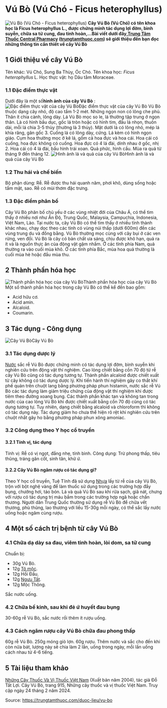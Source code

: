# Vú Bò (Vú Chó - Ficus heterophyllus)

![Vú Bò \(Vú Chó - Ficus heterophyllus\)](https://trungtamthuoc.com/images/others/cay-vu-bo-4-4665.jpg)
**Cây Vú Bò (Vú Chó) có tên khoa học là Ficus heterophyllus L., được chứng minh tác dụng lợi đờm, bình suyễn, chữa sa tử cung, đau tinh hoàn,...Bài viết dưới đây,[Trung Tâm Thuốc Central Pharmacy](https://trungtamthuoc.com/ "Trung Tâm Thuốc Central Pharmacy") ([trungtamthuoc.com](https://trungtamthuoc.com/ "trungtamthuoc.com")) sẽ giới thiệu đến bạn đọc những thông tin cần thiết về cây Vú Bò**
##  1 Giới thiệu về cây Vú Bò
Tên khác: Vú Chó, Sung Ba Thùy, Óc Chó.
Tên khoa học: _Ficus heterophyllus_ L.
Học thực vật: họ Dâu tằm Moraceae.
### 1.1 Đặc điểm thực vật
Dưới đây là một số**hình ảnh của cây Vú Bò** :
![Đặc điểm thực vật của cây Vú Bò](https://trungtamthuoc.com/images/item/cay-vu-bo-0.jpg)Đặc điểm thực vật của cây Vú Bò
Vú Bò thuộc dạng cây nhỏ, độ cao tầm 1-2 mét.
Những ngọn non có lông che phủ.
Thân ít chia cành, lông dày.
Lá Vú Bò mọc so le, lá thường tập trung ở ngọn thân. Là có hình bầu dục, gốc lá tròn hoặc có hình tim, đầu lá nhọn, thuôn dài, mỗi lá chia 3-5 thùy (thường là 3 thùy). Mặt dưới lá có lông nhỏ, mép lá khía răng, gân gốc 3.
Cuống lá có lông dày, cứng.
Lá kèm có hình ngọn giáo.
Cụm hoa thường mọc ở kẽ lá, gồm cả hoa đực và hoa cái. Hoa cái có cuống, hoa đực không có cuống.
Hoa đực có 4 lá đài, dính nhau ở gốc, nhị 2.
Hoa cái có 4 lá đài, bầu hình trái xoan.
Quả phức, hình cầu.
Mùa ra quả từ tháng 9 đến tháng 12.
![Hình ảnh lá và quả của cây Vú Bò](https://trungtamthuoc.com/images/item/cay-vu-bo-2.jpg)Hình ảnh lá và quả của cây Vú Bò
### 1.2 Thu hái và chế biến
Bộ phận dùng: Rễ.
Rễ được thu hái quanh năm, phơi khô, dùng sống hoặc tẩm mật, sao.
Rễ có mùi thơm đặc trưng.
### 1.3 Đặc điểm phân bố
Cây Vú Bò phân bố chủ yếu ở các vùng nhiệt đới của Châu Á, có thể tìm thấy ở nhiều nơi như Ấn Độ, Trung Quốc, Malaysia, Campuchia, Indonesia, Việt Nam, Lào.
Tại nước ta, cây Vú Bò có thể tìm thấy ở nhiều tỉnh thành khác nhau, chạy dọc theo các tỉnh có vùng núi thấp (dưới 600m) đến các vùng trung du và đồng bằng.
Vú Bò thường mọc cùng với cây bụi ở các ven rừng, ven đồi.
Vú Bò là cây có bản chất ưa sáng, chịu được khô hạn, quả ra ít và là nguồn thực ăn của động vật gặm nhấm.
Ở các tỉnh phía Nam, quả thường ra vào cuối mùa khô.
Ở các tỉnh phía Bắc, mùa hoa quả thường là cuối mùa hè hoặc đầu mùa thu.
##  2 Thành phần hóa học
![Thành phần hóa học của cây Vú Bò](https://trungtamthuoc.com/images/item/cay-vu-bo-1.jpg)Thành phần hóa học của cây Vú Bò
Một số thành phần hóa học trong cây Vú Bò có thể kể đến bao gồm:
  * Acid hữu cơ.
  * Acid amin.
  * Alcaloid.
  * Coumarin.


##  3 Tác dụng - Công dụng
![Cây Vú Bò](https://trungtamthuoc.com/images/item/cay-vu-bo-3.jpg)Cây Vú Bò
### 3.1 Tác dụng dược lý
[Nước](https://trungtamthuoc.com/hoat-chat/nuoc "Nước") sắc rễ Vú Bò được chứng minh có tác dụng lợi đờm, bình suyễn khi nghiên cứu trên động vật thí nghiệm.
Cao lỏng chiết bằng cồn 70 độ từ rễ cây Vú Bò cũng có tác dụng tương tự.
Thành phần alcaloid được chiết xuất từ cây không có tác dụng dược lý.
Khi tiến hành thí nghiệm gây co thắt khí phế quản trên chuột lang bằng phương pháp phun histamin, nước sắc rễ Vú Bò các tác dụng làm giảm triệu chứng của động vật thí nghiệm khi được tiêm theo đường xoang bụng.
Các thành phần khác tan và không tan trong nước của cao lỏng Vú Bò khi được chiết xuất bằng cồn 70 độ cũng có tác dụng tương tự.
Tuy nhiên, dạng chiết bằng alcaloid và chloroform thì không có tác dụng này.
Tác dụng giảm ho chưa thể hiện rõ rệt khi nghiên cứu trên chuột nhắt gây ho bằng phương pháp phun xông amoniac.
### 3.2 Công dụng theo Y học cổ truyền
#### 3.2.1 Tính vị, tác dụng
Tính vị: Rễ có vị ngọt, đắng nhẹ, tính bình.
Công dụng: Trừ phong thấp, tiêu thũng, tráng gân cốt, sinh tân, khử ứ.
#### 3.2.2 Cây Vú Bò ngâm rượu có tác dụng gì?
Theo Y học cổ truyền, Tuệ Tĩnh đã sử dụng [Nhựa](https://trungtamthuoc.com/hoat-chat/nhua "Nhựa") lấy từ rễ của cây Vú Bò, trộn với bột nghệ vàng để làm thuốc sử dụng trong các trường hợp đầy bụng, chướng hơi, táo bón.
Lá và quả Vú Bò sau khi rửa sạch, giã nát, chưng với rượu có tác dụng trị máu bầm trong các trường hợp ngã hoặc chấn thương.
Người dân Trung Quốc thường sử dụng rễ Vú Bò để chữa vết thương, phù thũng, lao thương với liều 15-30g mỗi ngày, có thể sắc lấy nước uống hoặc ngâm cùng rượu.
##  4 Một số cách trị bệnh từ cây Vú Bò
### 4.1 Chữa dạ dày sa đau, viêm tinh hoàn, lòi dom, sa tử cung
Chuẩn bị: 
  * 30g Vú Bò.
  * 12g [Tô mộc](https://trungtamthuoc.com/hoat-chat/to-moc "Tô mộc").
  * 12g Hồi Đầu.
  * 12g [Ngưu Tất](https://trungtamthuoc.com/hoat-chat/nguu-tat "Ngưu Tất").
  * 12g Mộc Thông.


Sắc nước uống.
### 4.2 Chữa bế kinh, sau khi đẻ ứ huyết đau bụng
30-60g rễ Vú Bò, sắc nước rồi thêm ít rượu uống.
### 4.3 Cách ngâm rượu cây Vú Bò chữa đau phong thấp
60g rễ Vú Bò.
250g móng giò lợn.
60g rượu.
Thêm nước và sắc cho đến khi còn nửa bát, lượng này sẽ chia làm 2 lần, uống trong ngày, mỗi lần uống cách nhau từ 4-6 tiếng.
##  5 Tài liệu tham khảo
[Những Cây Thuốc Và Vị Thuốc Việt Nam](https://trungtamthuoc.com/duoc-lieu "Những Cây Thuốc Và Vị Thuốc Việt Nam") (Xuất bản năm 2004), tác giả Đỗ Tất Lợi. Cây Vú Bò, trang 915, Những cây thuốc và vị thuốc Việt Nam. Truy cập ngày 24 tháng 2 năm 2024.


Source: https://trungtamthuoc.com/duoc-lieu/vu-bo